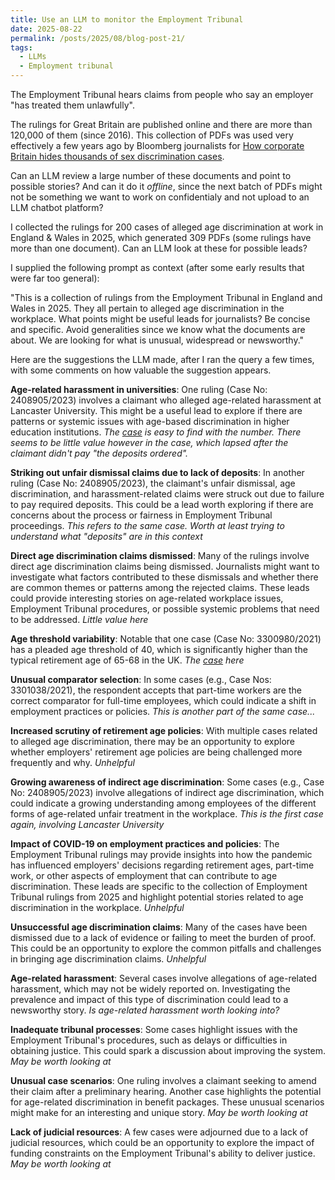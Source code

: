 ```yaml
---
title: Use an LLM to monitor the Employment Tribunal
date: 2025-08-22
permalink: /posts/2025/08/blog-post-21/
tags:
  - LLMs
  - Employment tribunal
---
```


The Employment Tribunal hears claims from people who say an employer "has treated them unlawfully". 

The rulings for Great Britain are published online and there are more than 120,000 of them (since 2016). This collection of PDFs was used very effectively a few years ago by Bloomberg journalists for [How corporate Britain hides thousands of sex discrimination cases](https://www.bloomberg.com/graphics/2019-uk-sexual-discrimination-settlements/).

Can an LLM review a large number of these documents and point to possible stories? And can it do it *offline*, since the next batch of PDFs might not be something we want to work on confidentialy and not upload to an LLM chatbot platform?

I collected the rulings for 200 cases of alleged age discrimination at work in England & Wales in 2025, which generated 309 PDFs (some rulings have more than one document). Can an LLM look at these for possible leads?

I supplied the following prompt as context (after some early results that were far too general): 

"This is a collection of rulings from the Employment Tribunal in England and Wales in 2025. They all pertain to alleged age discrimination in the workplace. What points might be useful leads for journalists? Be concise and specific. Avoid generalities since we know what the documents are about. We are looking for what is unusual, widespread or newsworthy."

Here are the suggestions the LLM made, after I ran the query a few times, with some comments on how valuable the suggestion appears.

**Age-related harassment in universities**: 
One ruling (Case No: 2408905/2023) involves a claimant who alleged age-related harassment at Lancaster University. This might be a useful lead to explore if there are patterns or systemic issues with age-based discrimination in higher education institutions.
*The [case](https://assets.publishing.service.gov.uk/media/684a9b3824224d02f84137c8/Mrs_R_Wilkinson_v_Lancaster_University_-_2408905_2023_-_Judgment.pdf) is easy to find with the number. There seems to be little value however in the case, which lapsed after the claimant didn't pay "the deposits ordered".*

**Striking out unfair dismissal claims due to lack of deposits**: In another ruling (Case No: 2408905/2023), the claimant's unfair dismissal, age discrimination, and harassment-related claims were struck out due to failure to pay required deposits. This could be a lead worth exploring if there are concerns about the process or fairness in Employment Tribunal proceedings.
*This refers to the same case. Worth at least trying to understand what "deposits" are in this context*

**Direct age discrimination claims dismissed**: Many of the rulings involve direct age discrimination claims being dismissed. Journalists might want to investigate what factors contributed to these dismissals and whether there are common themes or patterns among the rejected claims. These leads could provide interesting stories on age-related workplace issues, Employment Tribunal procedures, or possible systemic problems that need to be addressed.
*Little value here*

**Age threshold variability**: Notable that one case (Case No: 3300980/2021) has a pleaded age threshold of 40, which is significantly higher than the typical retirement age of 65-68 in the UK.
*The [case](https://www.gov.uk/employment-tribunal-decisions/miss-t-donaldson-and-mrs-t-de-mello-v-british-airways-plc-3300980-slash-2021-and-3301038-slash-2021) here*

**Unusual comparator selection**: In some cases (e.g., Case Nos: 3301038/2021), the respondent accepts that part-time workers are the correct comparator for full-time employees, which could indicate a shift in employment practices or policies.
*This is another part of the same case...*

**Increased scrutiny of retirement age policies**: With multiple cases related to alleged age discrimination, there may be an opportunity to explore whether employers' retirement age policies are being challenged more frequently and why.
*Unhelpful*

**Growing awareness of indirect age discrimination**: Some cases (e.g., Case No: 2408905/2023) involve allegations of indirect age discrimination, which could indicate a growing understanding among employees of the different forms of age-related unfair treatment in the workplace.
*This is the first case again, involving Lancaster University*

**Impact of COVID-19 on employment practices and policies**: The Employment Tribunal rulings may provide insights into how the pandemic has influenced employers' decisions regarding retirement ages, part-time work, or other aspects of employment that can contribute to age discrimination. These leads are specific to the collection of Employment Tribunal rulings from 2025 and highlight potential stories related to age discrimination in the workplace.
*Unhelpful*

**Unsuccessful age discrimination claims**: Many of the cases have been dismissed due to a lack of evidence or failing to meet the burden of proof. This could be an opportunity to explore the common pitfalls and challenges in bringing age discrimination claims.
*Unhelpful*

**Age-related harassment**: Several cases involve allegations of age-related harassment, which may not be widely reported on. Investigating the prevalence and impact of this type of discrimination could lead to a newsworthy story.
*Is age-related harassment worth looking into?*

**Inadequate tribunal processes**: Some cases highlight issues with the Employment Tribunal's procedures, such as delays or difficulties in obtaining justice. This could spark a discussion about improving the system.
*May be worth looking at*

**Unusual case scenarios**: One ruling involves a claimant seeking to amend their claim after a preliminary hearing. Another case highlights the potential for age-related discrimination in benefit packages. These unusual scenarios might make for an interesting and unique story.
*May be worth looking at*

**Lack of judicial resources**: A few cases were adjourned due to a lack of judicial resources, which could be an opportunity to explore the impact of funding constraints on the Employment Tribunal's ability to deliver justice.
*May be worth looking at*

